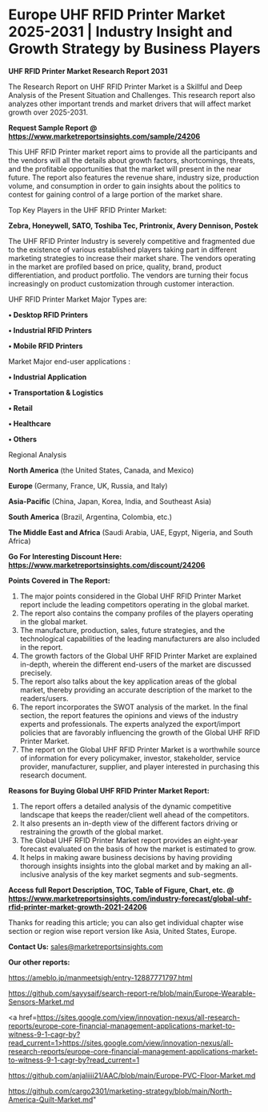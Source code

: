 # Europe UHF RFID Printer Market 2025-2031 | Industry Insight and Growth Strategy by Business Players

<strong>UHF RFID Printer Market Research Report 2031</strong>

The Research Report on UHF RFID Printer Market is a Skillful and Deep Analysis of the Present Situation and Challenges. This research report also analyzes other important trends and market drivers that will affect market growth over 2025-2031.

<strong>Request Sample Report @ <a href=https://www.marketreportsinsights.com/sample/24206>https://www.marketreportsinsights.com/sample/24206</a></strong>

This UHF RFID Printer market report aims to provide all the participants and the vendors will all the details about growth factors, shortcomings, threats, and the profitable opportunities that the market will present in the near future. The report also features the revenue share, industry size, production volume, and consumption in order to gain insights about the politics to contest for gaining control of a large portion of the market share.

Top Key Players in the UHF RFID Printer Market:

<strong>Zebra, Honeywell, SATO, Toshiba Tec, Printronix, Avery Dennison, Postek</strong>

The UHF RFID Printer Industry is severely competitive and fragmented due to the existence of various established players taking part in different marketing strategies to increase their market share. The vendors operating in the market are profiled based on price, quality, brand, product differentiation, and product portfolio. The vendors are turning their focus increasingly on product customization through customer interaction.

UHF RFID Printer Market Major Types are:

<strong>• Desktop RFID Printers

• Industrial RFID Printers

• Mobile RFID Printers</strong>

Market Major end-user applications :

<strong>• Industrial Application

• Transportation & Logistics

• Retail

• Healthcare

• Others</strong>

Regional Analysis

</u><strong><b>North America</b></strong> (the United States, Canada, and Mexico)

<strong><b>Europe </b></strong>(Germany, France, UK, Russia, and Italy)

<strong><b>Asia-Pacific</b></strong> (China, Japan, Korea, India, and Southeast Asia)

<strong><b>South America</b></strong> (Brazil, Argentina, Colombia, etc.)

<strong><b>The Middle East and Africa</b></strong> (Saudi Arabia, UAE, Egypt, Nigeria, and South Africa)

<strong>Go For Interesting Discount Here: <a href=https://www.marketreportsinsights.com/discount/24206>https://www.marketreportsinsights.com/discount/24206</a></strong>

<strong>Points Covered in The Report:</strong>
<ol>
  <li>The major points considered in the Global UHF RFID Printer Market report include the leading competitors operating in the global market.</li>
  <li>The report also contains the company profiles of the players operating in the global market.</li>
  <li>The manufacture, production, sales, future strategies, and the technological capabilities of the leading manufacturers are also included in the report.</li>
  <li>The growth factors of the Global UHF RFID Printer Market are explained in-depth, wherein the different end-users of the market are discussed precisely.</li>
  <li>The report also talks about the key application areas of the global market, thereby providing an accurate description of the market to the readers/users.</li>
  <li>The report incorporates the SWOT analysis of the market. In the final section, the report features the opinions and views of the industry experts and professionals. The experts analyzed the export/import policies that are favorably influencing the growth of the Global UHF RFID Printer Market.</li>
  <li>The report on the Global UHF RFID Printer Market is a worthwhile source of information for every policymaker, investor, stakeholder, service provider, manufacturer, supplier, and player interested in purchasing this research document.</li>
</ol>
<strong>Reasons for Buying Global UHF RFID Printer Market Report:</strong>

<ol>
  <li>The report offers a detailed analysis of the dynamic competitive landscape that keeps the reader/client well ahead of the competitors.</li>
  <li>It also presents an in-depth view of the different factors driving or restraining the growth of the global market.</li>
  <li>The Global UHF RFID Printer Market report provides an eight-year forecast evaluated on the basis of how the market is estimated to grow.</li>
  <li>It helps in making aware business decisions by having providing thorough insights insights into the global market and by making an all-inclusive analysis of the key market segments and sub-segments.</li>
</ol>
<strong>Access full Report Description, TOC, Table of Figure, Chart, etc. @ <a href=https://www.marketreportsinsights.com/industry-forecast/global-uhf-rfid-printer-market-growth-2021-24206>https://www.marketreportsinsights.com/industry-forecast/global-uhf-rfid-printer-market-growth-2021-24206</a></strong>


Thanks for reading this article; you can also get individual chapter wise section or region wise report version like Asia, United States, Europe.

<strong>Contact Us:</strong>
sales@marketreportsinsights.com

<strong>Our other reports:</strong>

<a href=https://ameblo.jp/manmeetsigh/entry-12887771797.html>https://ameblo.jp/manmeetsigh/entry-12887771797.html</a>

<a href=https://github.com/sayysaif/search-report-re/blob/main/Europe-Wearable-Sensors-Market.md>https://github.com/sayysaif/search-report-re/blob/main/Europe-Wearable-Sensors-Market.md</a>

<a href=https://sites.google.com/view/innovation-nexus/all-research-reports/europe-core-financial-management-applications-market-to-witness-9-1-cagr-by?read_current=1>https://sites.google.com/view/innovation-nexus/all-research-reports/europe-core-financial-management-applications-market-to-witness-9-1-cagr-by?read_current=1</a>

<a href=https://github.com/anjaliiii21/AAC/blob/main/Europe-PVC-Floor-Market.md>https://github.com/anjaliiii21/AAC/blob/main/Europe-PVC-Floor-Market.md</a>

<a href=https://github.com/cargo2301/marketing-strategy/blob/main/North-America-Quilt-Market.md>https://github.com/cargo2301/marketing-strategy/blob/main/North-America-Quilt-Market.md</a>"
